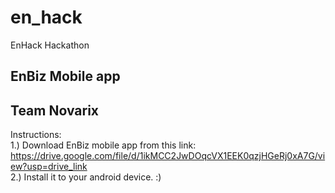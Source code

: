 # en_hack

EnHack Hackathon

## EnBiz Mobile app
## Team  Novarix

Instructions:<br />
1.) Download EnBiz mobile app from this link:<br />
https://drive.google.com/file/d/1ikMCC2JwDOqcVX1EEK0qzjHGeRj0xA7G/view?usp=drive_link<br />
2.) Install it to your android device. :)<br />


